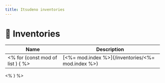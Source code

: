 ```yaml
---
title: Itsudeno inventories
---
```


# 🍡 Inventories

| Name | Description |
| ---- | ----------- |
<% for (const mod of list ) { %>| [<%= mod.index %>](/inventories/<%= mod.index %>) | *<%= mod.about %>* |
<% } %>